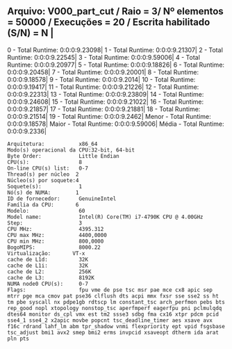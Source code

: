 Arquivo: V000_part_cut / Raio = 3/ Nº elementos = 50000 / Execuções = 20 / Escrita habilitado (S/N) = N |
-------------------------------------------------------------------------------------------
0 - Total Runtime: 0:0:0:9.23098|
1 - Total Runtime: 0:0:0:9.21307|
2 - Total Runtime: 0:0:0:9.22545|
3 - Total Runtime: 0:0:0:9.59006|
4 - Total Runtime: 0:0:0:9.20977|
5 - Total Runtime: 0:0:0:9.18826|
6 - Total Runtime: 0:0:0:9.20458|
7 - Total Runtime: 0:0:0:9.20001|
8 - Total Runtime: 0:0:0:9.18578|
9 - Total Runtime: 0:0:0:9.2014|
10 - Total Runtime: 0:0:0:9.19417|
11 - Total Runtime: 0:0:0:9.21226|
12 - Total Runtime: 0:0:0:9.22313|
13 - Total Runtime: 0:0:0:9.23809|
14 - Total Runtime: 0:0:0:9.24608|
15 - Total Runtime: 0:0:0:9.21022|
16 - Total Runtime: 0:0:0:9.21857|
17 - Total Runtime: 0:0:0:9.21881|
18 - Total Runtime: 0:0:0:9.21514|
19 - Total Runtime: 0:0:0:9.2462|
Menor - Total Runtime: 0:0:0:9.18578|
Maior - Total Runtime: 0:0:0:9.59006|
Média - Total Runtime: 0:0:0:9.2336|
```<code>
Arquitetura:           x86_64
Modo(s) operacional da CPU:32-bit, 64-bit
Byte Order:            Little Endian
CPU(s):                8
On-line CPU(s) list:   0-7
Thread(s) per núcleo  2
Núcleo(s) por soquete:4
Soquete(s):            1
Nó(s) de NUMA:        1
ID de fornecedor:      GenuineIntel
Família da CPU:       6
Modelo:                60
Model name:            Intel(R) Core(TM) i7-4790K CPU @ 4.00GHz
Step:                  3
CPU MHz:               4395.312
CPU max MHz:           4400,0000
CPU min MHz:           800,0000
BogoMIPS:              8000.22
Virtualização:       VT-x
cache de L1d:          32K
cache de L1i:          32K
cache de L2:           256K
cache de L3:           8192K
NUMA node0 CPU(s):     0-7
Flags:                 fpu vme de pse tsc msr pae mce cx8 apic sep mtrr pge mca cmov pat pse36 clflush dts acpi mmx fxsr sse sse2 ss ht tm pbe syscall nx pdpe1gb rdtscp lm constant_tsc arch_perfmon pebs bts rep_good nopl xtopology nonstop_tsc aperfmperf eagerfpu pni pclmulqdq dtes64 monitor ds_cpl vmx est tm2 ssse3 sdbg fma cx16 xtpr pdcm pcid sse4_1 sse4_2 x2apic movbe popcnt tsc_deadline_timer aes xsave avx f16c rdrand lahf_lm abm tpr_shadow vnmi flexpriority ept vpid fsgsbase tsc_adjust bmi1 avx2 smep bmi2 erms invpcid xsaveopt dtherm ida arat pln pts

